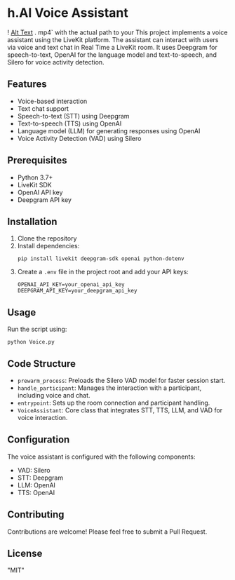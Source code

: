 # h.AI  Voice Assistant

! [Alt Text](h.AI.mp4) 
. mp4` with the actual path to your 
This project implements a voice assistant using the LiveKit platform. The assistant can interact with users via voice and text chat in Real Time a LiveKit room.
It uses Deepgram for speech-to-text, OpenAI for the language model and text-to-speech, and Silero for voice activity detection.
## Features

- Voice-based interaction
- Text chat support
- Speech-to-text (STT) using Deepgram
- Text-to-speech (TTS) using OpenAI
- Language model (LLM) for generating responses using OpenAI
- Voice Activity Detection (VAD) using Silero

## Prerequisites

- Python 3.7+
- LiveKit SDK
- OpenAI API key
- Deepgram API key

## Installation

1. Clone the repository
2. Install dependencies:
   ```
   pip install livekit deepgram-sdk openai python-dotenv
   ```
3. Create a `.env` file in the project root and add your API keys:
   ```
   OPENAI_API_KEY=your_openai_api_key
   DEEPGRAM_API_KEY=your_deepgram_api_key
   ```

## Usage

Run the script using:

```
python Voice.py
```

## Code Structure

- `prewarm_process`: Preloads the Silero VAD model for faster session start.
- `handle_participant`: Manages the interaction with a participant, including voice and chat.
- `entrypoint`: Sets up the room connection and participant handling.
- `VoiceAssistant`: Core class that integrates STT, TTS, LLM, and VAD for voice interaction.

## Configuration

The voice assistant is configured with the following components:
- VAD: Silero
- STT: Deepgram
- LLM: OpenAI
- TTS: OpenAI

## Contributing

Contributions are welcome! Please feel free to submit a Pull Request.

## License
"MIT"
